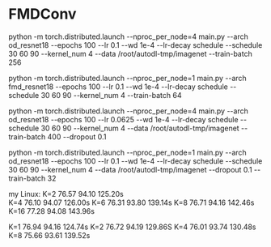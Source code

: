 # FMDConv


python -m torch.distributed.launch --nproc_per_node=4 main.py --arch od_resnet18 --epochs 100 --lr 0.1 --wd 1e-4 --lr-decay schedule --schedule 30 60 90 --kernel_num 4 --data /root/autodl-tmp/imagenet --train-batch 256

python -m torch.distributed.launch --nproc_per_node=1 main.py --arch fmd_resnet18 --epochs 100 --lr 0.1 --wd 1e-4 --lr-decay schedule --schedule 30 60 90 --kernel_num 4 --train-batch 64

python -m torch.distributed.launch --nproc_per_node=4 main.py --arch od_resnet18 --epochs 100 --lr 0.0625 --wd 1e-4 --lr-decay schedule --schedule 30 60 90 --kernel_num 4 --data /root/autodl-tmp/imagenet --train-batch 400 --dropout 0.1

python -m torch.distributed.launch --nproc_per_node=1 main.py --arch od_resnet18 --epochs 100 --lr 0.1 --wd 1e-4 --lr-decay schedule --schedule 30 60 90 --kernel_num 4 --data /root/autodl-tmp/imagenet --dropout 0.1 --train-batch 32


my Linux:
  K=2  76.57 94.10 125.20s            
  K=4  76.10 94.07 126.00s
  K=6  76.31 93.80 139.14s
  K=8  76.71 94.16 142.46s
  K=16 77.28 94.08 143.96s

  K=1  76.94 94.16 124.74s
  K=2  76.72 94.19 129.86S
  K=4  76.01 93.74 130.48s
  K=8  75.66 93.61 139.52s
  
